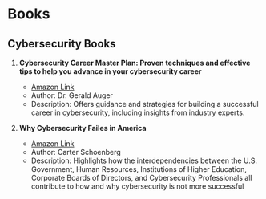 # Books

## Cybersecurity Books

1. **Cybersecurity Career Master Plan: Proven techniques and effective tips to help you advance in your cybersecurity career**
   - [Amazon Link](https://www.amazon.com/Cybersecurity-Career-Master-Plan-cybersecurity/dp/1801073562)
   - Author: Dr. Gerald Auger
   - Description: Offers guidance and strategies for building a successful career in cybersecurity, including insights from industry experts.

2. **Why Cybersecurity Failes in America**
   - [Amazon Link](https://www.amazon.com/Cybersecurity-Fails-America-Carter-Schoenberg/dp/B0CPP1Y73Z)
   - Author: Carter Schoenberg
   - Description: Highlights how the interdependencies between the U.S. Government, Human Resources, Institutions of Higher Education, Corporate Boards of Directors, and Cybersecurity Professionals all contribute to how and why cybersecurity is not more successful

